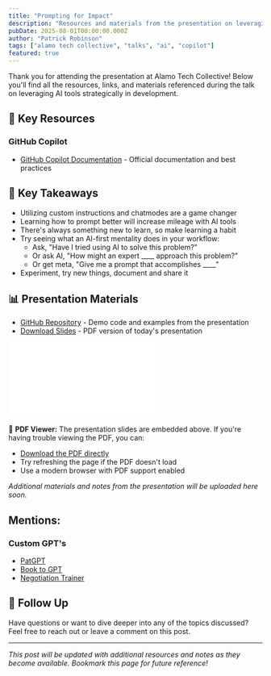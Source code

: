 ```yaml
---
title: "Prompting for Impact"
description: "Resources and materials from the presentation on leveraging AI tools effectively - moving beyond basic code generation to strategic thinking."
pubDate: 2025-08-01T00:00:00.000Z
author: "Patrick Robinson"
tags: ["alamo tech collective", "talks", "ai", "copilot"]
featured: true
---
```



Thank you for attending the presentation at Alamo Tech Collective! Below you'll find all the resources, links, and materials referenced during the talk on leveraging AI tools strategically in development.

## 📖 Key Resources

### GitHub Copilot

- [GitHub Copilot Documentation](https://docs.github.com/en/copilot) - Official documentation and best practices


## 🎯 Key Takeaways

- Utilizing custom instructions and chatmodes are a game changer
- Learning how to prompt better will increase mileage with AI tools
- There's always something new to learn, so make learning a habit
- Try seeing what an AI-first mentality does in your workflow:
  - Ask, "Have I tried using AI to solve this problem?"
  - Or ask AI, "How might an expert ____ approach this problem?"
  - Or get meta, "Give me a prompt that accomplishes ____"
- Experiment, try new things, document and share it


## 📊 Presentation Materials

- [GitHub Repository](https://github.com/on-par/simple-react-vite-app) - Demo code and examples from the presentation
- [Download Slides](/slides/Prompting%20for%20Impact%20in%20.NET%20-%20DNUG%20July%202025.pdf) - PDF version of today's presentation

<div class="pdf-embed-container">
  <embed
    src="/slides/Prompting%20for%20Impact%20ATC.pdf"
    type="application/pdf"
    class="pdf-embed"
    aria-label="Prompting for Impact presentation slides"
  />
  
  <div class="pdf-fallback-info">
    <p class="pdf-fallback-title">
      <span>📄</span>
      <strong>PDF Viewer:</strong> The presentation slides are embedded above. 
      If you're having trouble viewing the PDF, you can:
    </p>
    <ul class="pdf-fallback-list">
      <li><a href="/slides/Prompting%20for%20Impact%20ATC.pdf" target="_blank" rel="noopener" class="pdf-download-link">Download the PDF directly</a></li>
      <li>Try refreshing the page if the PDF doesn't load</li>
      <li>Use a modern browser with PDF support enabled</li>
    </ul>
  </div>
</div>

*Additional materials and notes from the presentation will be uploaded here soon.*

## Mentions:

### Custom GPT's
- [PatGPT](https://chatgpt.com/g/g-687d0cec57548191b7b4cb4dec5e625b-patgpt)
- [Book to GPT](https://chatgpt.com/g/g-687d92698cbc81918c43ed1d4420815c-bookgpt)
- [Negotiation Trainer](https://chatgpt.com/g/g-6831c7e170b88191b25976027f8da7ba-negotiation-trainer)

## 📧 Follow Up

Have questions or want to dive deeper into any of the topics discussed? Feel free to reach out or leave a comment on this post.

---

*This post will be updated with additional resources and notes as they become available. Bookmark this page for future reference!*